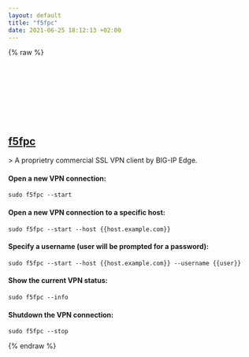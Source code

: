 ```yaml
---
layout: default
title: "f5fpc"
date: 2021-06-25 18:12:13 +02:00
---
```

{% raw %}
<h2 id="f5fpc">
  <a href="/en/linux/f5fpc.html">f5fpc</a> <a href="#f5fpc"><svg class="icon">
    <use href="/assets/images/unicode_sprite.svg#link" />
  </svg></a>
</h2>
> A proprietry commercial SSL VPN client by BIG-IP Edge.

#### Open a new VPN connection:
```shell
sudo f5fpc --start
```
#### Open a new VPN connection to a specific host:
```shell
sudo f5fpc --start --host {{host.example.com}}
```
#### Specify a username (user will be prompted for a password):
```shell
sudo f5fpc --start --host {{host.example.com}} --username {{user}}
```
#### Show the current VPN status:
```shell
sudo f5fpc --info
```
#### Shutdown the VPN connection:
```shell
sudo f5fpc --stop
```
{% endraw %}